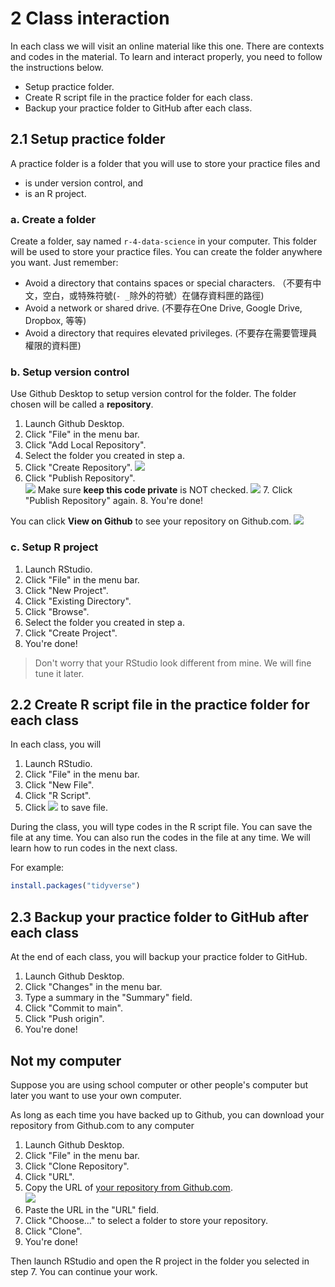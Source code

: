 # 2 Class interaction

In each class we will visit an online material like this one. There are contexts and codes in the material. To learn and interact properly, you need to follow the instructions below.

  * Setup practice folder. 
  * Create R script file in the practice folder for each class.  
  * Backup your practice folder to GitHub after each class.  

## 2.1 Setup practice folder  

A practice folder is a folder that you will use to store your practice files and 

  * is under version control, and
  * is an R project.

### a. Create a folder

Create a folder, say named `r-4-data-science` in your computer. This folder will be used to store your practice files. You can create the folder anywhere you want. Just remember:  
  
  * Avoid a directory that contains spaces or special characters. （不要有中文，空白，或特殊符號(`- _`除外的符號）在儲存資料匣的路徑)  
  * Avoid a network or shared drive. (不要存在One Drive, Google Drive, Dropbox, 等等)  
  * Avoid a directory that requires elevated privileges. (不要存在需要管理員權限的資料匣)  

### b. Setup version control

Use Github Desktop to setup version control for the folder. The folder chosen will be called a **repository**.  

  1. Launch Github Desktop.  
  2. Click "File" in the menu bar.  
  3. Click "Add Local Repository".  
  4. Select the folder you created in step a.  
  5. Click "Create Repository".
   ![](../img/Create%20repository.png)
  6. Click "Publish Repository".  
   ![](../img/publish%20repo.png)
   Make sure **keep this code private** is NOT checked.
   ![](../img/publish%20repo2.png)
    7. Click "Publish Repository" again.
    8. You're done!

You can click **View on Github** to see your repository on Github.com.
![](../img/view%20on%20gh.png)

### c. Setup R project  

 1. Launch RStudio.  
 2. Click "File" in the menu bar.  
 3. Click "New Project".  
 4. Click "Existing Directory".  
 5. Click "Browse".  
 6. Select the folder you created in step a.  
 7. Click "Create Project".  
 8. You're done!

> Don't worry that your RStudio look different from mine. We will fine tune it later.

## 2.2 Create R script file in the practice folder for each class

In each class, you will 

  1. Launch RStudio.   
  2. Click "File" in the menu bar.
  3. Click "New File".  
  4. Click "R Script".  
  5. Click ![](../img/Save.png) to save file.  


During the class, you will type codes in the R script file. You can save the file at any time. You can also run the codes in the file at any time. We will learn how to run codes in the next class.

For example:  

```r
install.packages("tidyverse")
```

## 2.3 Backup your practice folder to GitHub after each class   

At the end of each class, you will backup your practice folder to GitHub.  

  1. Launch Github Desktop.  
  2. Click "Changes" in the menu bar.  
  3. Type a summary in the "Summary" field.  
  4. Click "Commit to main".  
  5. Click "Push origin".  
  6. You're done!


## Not my computer

Suppose you are using school computer or other people's computer but later you want to use your own computer. 

As long as each time you have backed up to Github, you can download your repository from Github.com to any computer

 1. Launch Github Desktop.  
 2. Click "File" in the menu bar.  
 3. Click "Clone Repository".  
 4. Click "URL".  
 5. Copy the URL of [your repository from Github.com](https://github.com/tpemartin/112-1-r-4-data-science).  
   ![](../img/clone%20repo.png)
 6. Paste the URL in the "URL" field.  
 7. Click "Choose..." to select a folder to store your repository.  
 8. Click "Clone".  
 9.  You're done!

Then launch RStudio and open the R project in the folder you selected in step 7. You can continue your work.